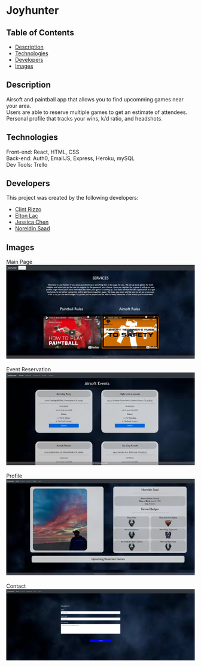 # Joyhunter 
  
## Table of Contents
-  [Description](#description)  
-  [Technologies](#technologies)  
-  [Developers](#developers)  
-  [Images](#images)  

## Description
Airsoft and paintball app that allows you to find upcomming games near your area.  
Users are able to reserve multiple games to get an estimate of attendees.  
Personal profile that tracks your wins, k/d ratio, and headshots.  

## Technologies
Front-end: React, HTML, CSS  
Back-end: Auth0, EmailJS, Express, Heroku, mySQL  
Dev Tools: Trello  

## Developers
This project was created by the following developers:
-  [Clint Rizzo](https://github.com/clintrizzo) 
-  [Elton Lac](https://github.com/eelac) 
-  [Jessica Chen](https://github.com/jiayc1) 
-  [Noreldin Saad](https://github.com/Noreldin-S)  

## Images
Main Page
![Main](./Images/MainPage.png)  
<br />
Event Reservation
![Reservation](./Images/Reservation.png)   
<br />
Profile
![Profile](./Images/Profile.png)  
<br />
Contact
![Contact](./Images/Contact.png)  